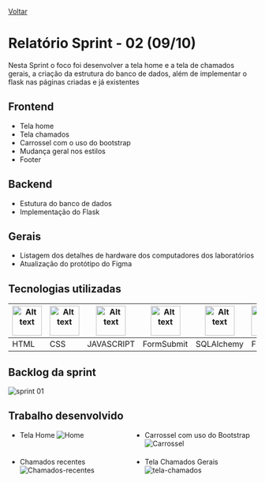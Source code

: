 <a href="../README.md">Voltar</a>

# Relatório Sprint - 02 (09/10)

Nesta Sprint o foco foi desenvolver a tela home e a tela de chamados gerais, a criação da estrutura do banco de dados, além de implementar o flask nas páginas criadas e já existentes

## Frontend

<ul>
  <li>Tela home</li>
  <li>Tela chamados</li>
  <li>Carrossel com o uso do bootstrap</li>
  <li>Mudança geral nos estilos</li>
  <li>Footer</li>
</ul>

## Backend

<ul>
  <li>Estutura do banco de dados</li>
  <li>Implementação do Flask</li>
</ul>

## Gerais

<ul>
  <li>Listagem dos detalhes de hardware dos computadores dos laboratórios</li>
  <li>Atualização do protótipo do Figma</li>
</ul>

## Tecnologias utilizadas

<table>
<thead>
    <th><img
  src="https://user-images.githubusercontent.com/89823203/188508559-2e9b2add-9fb0-427f-b812-3201f43f9c57.png"
  alt="Alt text"
  title="Optional title"
  style="display: inline-block; margin: 0 auto; width: 60px"></th>
  <th><img
  src="https://user-images.githubusercontent.com/89823203/188508718-75027df1-8a91-4a47-94b5-ce2664c6f2be.png"
  alt="Alt text"
  title="Optional title"
  style="display: inline-block; margin: 0 auto; width: 60px"></th>
  <th><img
  src="https://user-images.githubusercontent.com/89823203/190717820-53e9f06b-1aec-4e46-91e1-94ea2cf07100.svg"
  alt="Alt text"
  title="Optional title"
  style="display: inline-block; margin: 0 auto; width: 60px"></th>
  <th><img
  src="https://formsubmit.io/static/app/images/formsubmit.png"
  alt="Alt text"
  title="Optional title"
  style="display: inline-block; margin: 0 auto; width: 60px"></th>
  <th><img
  src="https://user-images.githubusercontent.com/111662298/194792797-9a47cc21-1f66-40d9-8609-a7aff1f91aab.png"
  alt="Alt text"
  title="Optional title"
  style="display: inline-block; margin: 0 auto; width: 60px"></th>
  <th><img
  src="https://user-images.githubusercontent.com/111662298/194792817-77eeca0b-d33c-4b04-9094-4ec4d2c01c3a.png"
  alt="Alt text"
  title="Optional title"
  style="display: inline-block; margin: 0 auto; width: 60px"></th>
  <th><img
  src="https://user-images.githubusercontent.com/111662298/194792757-9e6fb775-18e9-49b8-a597-1008c6ea4b5a.png"
  alt="Alt text"
  title="Optional title"
  style="display: inline-block; margin: 0 auto; width: 60px"></th>
  </thead>
  <tbody>
    <td>HTML</td>
    <td>CSS</td>
    <td>JAVASCRIPT</td>
    <td>FormSubmit</td>
    <td>SQLAlchemy</td>
    <td>Flask</td>
    <td>Python</td>
  </tbody>
</table>

## Backlog da sprint
<img src="https://user-images.githubusercontent.com/89823203/194793542-9fd09f21-6396-4f6c-bf13-1b5d75d05855.png" alt="sprint 01"/>

## Trabalho desenvolvido

<ul style="display: grid; gap: 20px; grid-template-columns: auto auto">
  <li>Tela Home
    <img src="https://user-images.githubusercontent.com/111662298/194793014-fea31487-0d25-4fb3-bb92-9132299521ba.png" alt="Home"/>
  </li>
  <li>Carrossel com uso do Bootstrap
    <img src="https://user-images.githubusercontent.com/111662298/194793074-3039791f-0f09-4c7e-9911-c2e274ae2869.png" alt="Carrossel"/>
  </li>
  <li>Chamados recentes
    <img src="https://user-images.githubusercontent.com/111662298/194793137-51a012cd-2c3f-47af-bb3d-60b54c7c6fa1.jpeg" alt="Chamados-recentes"/>
  </li>
  <li>Tela Chamados Gerais
    <img src="https://user-images.githubusercontent.com/111662298/194793164-d85bae34-e605-44d4-923b-eaaa221fe7b5.jpeg" alt="tela-chamados"/>
  </li>
</ul>
